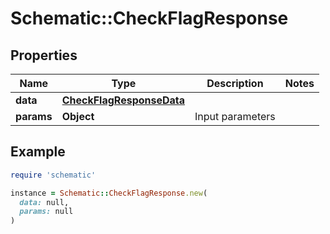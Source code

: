 # Schematic::CheckFlagResponse

## Properties

| Name | Type | Description | Notes |
| ---- | ---- | ----------- | ----- |
| **data** | [**CheckFlagResponseData**](CheckFlagResponseData.md) |  |  |
| **params** | **Object** | Input parameters |  |

## Example

```ruby
require 'schematic'

instance = Schematic::CheckFlagResponse.new(
  data: null,
  params: null
)
```

